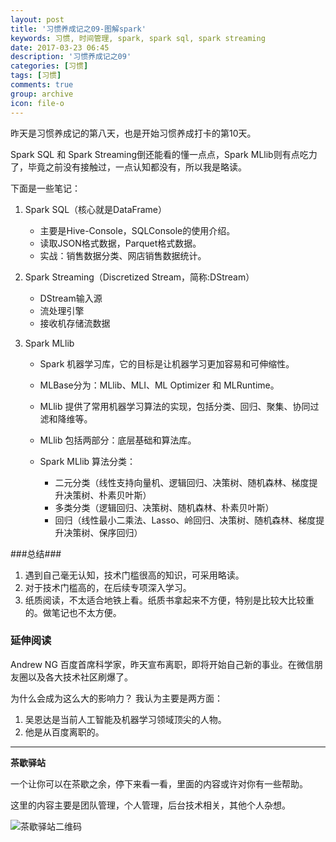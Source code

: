 ```yaml
---
layout: post
title: '习惯养成记之09-图解spark'
keywords: 习惯, 时间管理, spark, spark sql, spark streaming
date: 2017-03-23 06:45
description: '习惯养成记之09'
categories: [习惯]
tags: [习惯]
comments: true
group: archive
icon: file-o
---
```


昨天是习惯养成记的第八天，也是开始习惯养成打卡的第10天。

<!-- more -->

Spark SQL 和 Spark Streaming倒还能看的懂一点点，Spark MLlib则有点吃力了，毕竟之前没有接触过，一点认知都没有，所以我是略读。

下面是一些笔记：

1. Spark SQL（核心就是DataFrame）

	- 主要是Hive-Console，SQLConsole的使用介绍。
	- 读取JSON格式数据，Parquet格式数据。
	- 实战：销售数据分类、网店销售数据统计。

2. Spark Streaming（Discretized Stream，简称:DStream）
	
	- DStream输入源
	- 流处理引擎
	- 接收机存储流数据

3. Spark MLlib

	- Spark 机器学习库，它的目标是让机器学习更加容易和可伸缩性。
	- MLBase分为：MLlib、MLI、ML Optimizer 和 MLRuntime。
	- MLlib 提供了常用机器学习算法的实现，包括分类、回归、聚集、协同过滤和降维等。
	- MLlib 包括两部分：底层基础和算法库。
	
	- Spark MLlib 算法分类：
		- 二元分类（线性支持向量机、逻辑回归、决策树、随机森林、梯度提升决策树、朴素贝叶斯）
		- 多类分类（逻辑回归、决策树、随机森林、朴素贝叶斯）
		- 回归（线性最小二乘法、Lasso、岭回归、决策树、随机森林、梯度提升决策树、保序回归）

###总结###

1. 遇到自己毫无认知，技术门槛很高的知识，可采用略读。
2. 对于技术门槛高的，在后续专项深入学习。
3. 纸质阅读，不太适合地铁上看。纸质书拿起来不方便，特别是比较大比较重的。做笔记也不太方便。

### 延伸阅读 ###

Andrew NG 百度首席科学家，昨天宣布离职，即将开始自己新的事业。在微信朋友圈以及各大技术社区刷爆了。

为什么会成为这么大的影响力？
我认为主要是两方面：

1. 吴恩达是当前人工智能及机器学习领域顶尖的人物。
2. 他是从百度离职的。

----

**茶歇驿站**

一个让你可以在茶歇之余，停下来看一看，里面的内容或许对你有一些帮助。

这里的内容主要是团队管理，个人管理，后台技术相关，其他个人杂想。

![茶歇驿站二维码](http://ww4.sinaimg.cn/large/824dcde4gw1f358o5j022j20by0bywf8.jpg)
